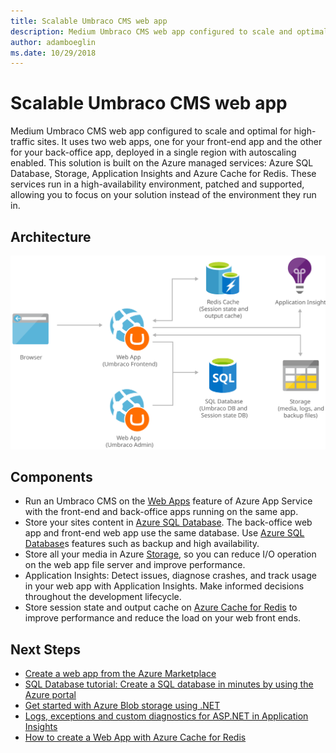 ```yaml
---
title: Scalable Umbraco CMS web app
description: Medium Umbraco CMS web app configured to scale and optimal for high-traffic sites. It uses two web apps, one for your front-end app and the other for your back-office app, deployed in a single region with autoscaling enabled.
author: adamboeglin
ms.date: 10/29/2018
---
```

# Scalable Umbraco CMS web app
Medium Umbraco CMS web app configured to scale and optimal for high-traffic sites. It uses two web apps, one for your front-end app and the other for your back-office app, deployed in a single region with autoscaling enabled.
This solution is built on the Azure managed services: Azure SQL Database, Storage, Application Insights and Azure Cache for Redis. These services run in a high-availability environment, patched and supported, allowing you to focus on your solution instead of the environment they run in.

## Architecture
<img src="media/medium-umbraco-web-app.svg" alt='architecture diagram' />

## Components
* Run an Umbraco CMS on the [Web Apps](http://azure.microsoft.com/services/app-service/web/) feature of Azure App Service with the front-end and back-office apps running on the same app.
* Store your sites content in [Azure SQL Database](http://azure.microsoft.com/services/sql-database/). The back-office web app and front-end web app use the same database. Use [Azure SQL Database](http://azure.microsoft.com/services/sql-database/)s features such as backup and high availability.
* Store all your media in Azure [Storage](http://azure.microsoft.com/services/storage/), so you can reduce I/O operation on the web app file server and improve performance.
* Application Insights: Detect issues, diagnose crashes, and track usage in your web app with Application Insights. Make informed decisions throughout the development lifecycle.
* Store session state and output cache on [Azure Cache for Redis](http://azure.microsoft.com/services/cache/) to improve performance and reduce the load on your web front ends.

## Next Steps
* [Create a web app from the Azure Marketplace](https://docs.microsoft.com/api/Redirect/documentation/articles/app-service-web-create-web-app-from-marketplace/)
* [SQL Database tutorial: Create a SQL database in minutes by using the Azure portal](https://docs.microsoft.com/api/Redirect/documentation/articles/sql-database-get-started/)
* [Get started with Azure Blob storage using .NET](https://docs.microsoft.com/api/Redirect/documentation/articles/storage-dotnet-how-to-use-blobs/)
* [Logs, exceptions and custom diagnostics for ASP.NET in Application Insights](https://docs.microsoft.com/api/Redirect/documentation/articles/app-insights-search-diagnostic-logs/)
* [How to create a Web App with Azure Cache for Redis](https://docs.microsoft.com/api/Redirect/documentation/articles/cache-web-app-howto/)